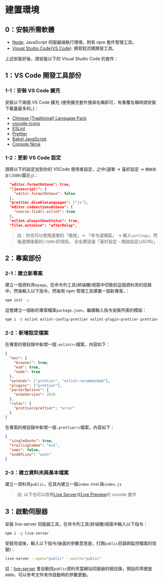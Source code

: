# 建置環境

## 0：安裝所需軟體

- [Node](https://nodejs.org/zh-tw/): JavaScript 伺服器端執行環境，附有 npm 套件管理工具。
- [Visual Studio Code(VS Code)](https://code.visualstudio.com/): 撰寫程式碼開發工具。

上述安裝好後，請安裝以下的 Visual Studio Code 的套件：

## 1：VS Code 開發工具部份

### 1-1：安裝 VS Code 擴充

安裝以下兩個 VS Code 擴充 (使用擴充套件搜尋名稱即可，有重覆名稱時請安裝下載量最多的。)：

- [Chinese (Traditional) Language Pack](https://marketplace.visualstudio.com/items?itemName=MS-CEINTL.vscode-language-pack-zh-hant)
- [vscode-icons](https://marketplace.visualstudio.com/items?itemName=vscode-icons-team.vscode-icons)
- [ESLint](https://marketplace.visualstudio.com/items?itemName=dbaeumer.vscode-eslint)
- [Prettier](https://marketplace.visualstudio.com/items?itemName=esbenp.prettier-vscode)
- [Babel JavaScript](https://marketplace.visualstudio.com/items?itemName=mgmcdermott.vscode-language-babel)
- [Console Ninja](https://marketplace.visualstudio.com/items?itemName=WallabyJs.console-ninja)

### 1-2：更新 VS Code 設定

請將以下的設定加到你的 VSCode 使用者設定，之中(選單 -> 喜好設定 -> `開啟設定(JSON)`圖示」)：

```json
  "editor.formatOnSave": true,
  "[javascript]": {
    "editor.formatOnSave": false
  },
  "prettier.disableLanguages": ["js"],
  "editor.codeActionsOnSave": {
    "source.fixAll.eslint": true
  },
  "eslint.alwaysShowStatus": true,
  "files.autoSave": "afterDelay",
```

> 註：你也可以使用選單的「檢視」-> 「命令選擇區」 -> 輸入`settings`，然後選擇後面的`(JSON)`的項目。 全名應該是「喜好設定 - 開啟設定(JSON)」

## 2：專案部份

### 2-1：建立新專案

建立一個資料夾`myapp`，在命令列工具(終端機)視窗中切換到這個資料夾的目錄中，然後輸入以下指令，然後用 npm 管理工具建置一個新專案，：

```bash
npm init -y
```

這會建立一個新的專案檔案`package.json`，繼續輸入指令安裝所需的模組：

```bash
npm i -D eslint eslint-config-prettier eslint-plugin-prettier prettier
```

### 2-2：新增設定檔案

在專案的根目錄中新增一個`.eslintrc`檔案，內容如下：

```json
{
  "env": {
    "browser": true,
    "es6": true,
    "node": true
  },
  "extends": ["prettier", "eslint:recommended"],
  "plugins": ["prettier"],
  "parserOptions": {
    "ecmaVersion": 2020
  },
  "rules": {
    "prettier/prettier": "error"
  }
}
```

在專案的根目錄中新增一個`.prettierrc`檔案，內容如下：

```json
{
  "singleQuote": true,
  "trailingComma": "es5",
  "semi": false,
  "endOfLine": "auto"
}
```

### 2-3：建立資料夾與基本檔案

建立一資料夾`public`，在其內建立一個`index.html`與`index.js`

> 註: 以下也可以改用[Live Server](https://marketplace.visualstudio.com/items?itemName=ritwickdey.LiveServer)或[Live Preview](https://marketplace.visualstudio.com/items?itemName=ms-vscode.live-server)的 vscode 套件

## 3：啟動伺服器

安裝 live-server 伺服器工具，在命令列工具(終端機)視窗中輸入以下指令：

```bash
npm i -g live-server
```

安裝完成後，輸入以下指令(後面的參數意思是，打開`public`目錄與監控檔案的改變)：

```bash
live-server --open="public" --watch="public"
```

註：[live-server](https://github.com/tapio/live-server) 會自動找`public`資料夾當網站伺服器的根目錄，預設的埠號是`8080`，可以參考文件來作啟動時的參數更動。
